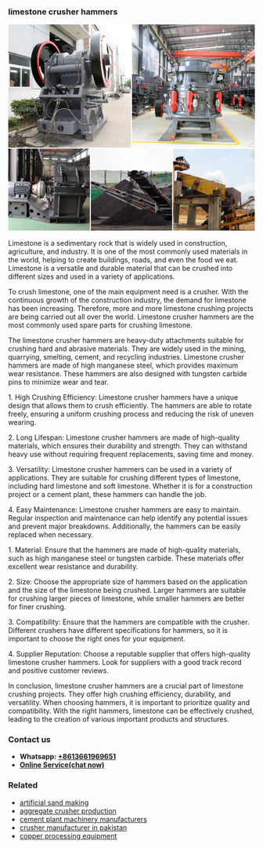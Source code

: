 <h3>limestone crusher hammers</h3><img src='1708663313.jpg' alt=''><p>Limestone is a sedimentary rock that is widely used in construction, agriculture, and industry. It is one of the most commonly used materials in the world, helping to create buildings, roads, and even the food we eat. Limestone is a versatile and durable material that can be crushed into different sizes and used in a variety of applications.</p><p>To crush limestone, one of the main equipment need is a crusher. With the continuous growth of the construction industry, the demand for limestone has been increasing. Therefore, more and more limestone crushing projects are being carried out all over the world. Limestone crusher hammers are the most commonly used spare parts for crushing limestone.</p><p>The limestone crusher hammers are heavy-duty attachments suitable for crushing hard and abrasive materials. They are widely used in the mining, quarrying, smelting, cement, and recycling industries. Limestone crusher hammers are made of high manganese steel, which provides maximum wear resistance. These hammers are also designed with tungsten carbide pins to minimize wear and tear.</p><p>1. High Crushing Efficiency: Limestone crusher hammers have a unique design that allows them to crush efficiently. The hammers are able to rotate freely, ensuring a uniform crushing process and reducing the risk of uneven wearing.</p><p>2. Long Lifespan: Limestone crusher hammers are made of high-quality materials, which ensures their durability and strength. They can withstand heavy use without requiring frequent replacements, saving time and money.</p><p>3. Versatility: Limestone crusher hammers can be used in a variety of applications. They are suitable for crushing different types of limestone, including hard limestone and soft limestone. Whether it is for a construction project or a cement plant, these hammers can handle the job.</p><p>4. Easy Maintenance: Limestone crusher hammers are easy to maintain. Regular inspection and maintenance can help identify any potential issues and prevent major breakdowns. Additionally, the hammers can be easily replaced when necessary.</p><p>1. Material: Ensure that the hammers are made of high-quality materials, such as high manganese steel or tungsten carbide. These materials offer excellent wear resistance and durability.</p><p>2. Size: Choose the appropriate size of hammers based on the application and the size of the limestone being crushed. Larger hammers are suitable for crushing larger pieces of limestone, while smaller hammers are better for finer crushing.</p><p>3. Compatibility: Ensure that the hammers are compatible with the crusher. Different crushers have different specifications for hammers, so it is important to choose the right ones for your equipment.</p><p>4. Supplier Reputation: Choose a reputable supplier that offers high-quality limestone crusher hammers. Look for suppliers with a good track record and positive customer reviews.</p><p>In conclusion, limestone crusher hammers are a crucial part of limestone crushing projects. They offer high crushing efficiency, durability, and versatility. When choosing hammers, it is important to prioritize quality and compatibility. With the right hammers, limestone can be effectively crushed, leading to the creation of various important products and structures.</p><h3>Contact us</h3><ul><li><strong>Whatsapp:&nbsp;<a href="https://wa.me/8613661969651">+8613661969651</a></strong></li><li><a href="https://swt.shibang-china.com/?git&amp;zhl&amp;limestone crusher hammers"><strong>Online Service(chat now)</strong></a></li></ul><h3>Related</h3><ul><li><a href='artificial sand making.md'>artificial sand making</a></li><li><a href='aggregate crusher production.md'>aggregate crusher production</a></li><li><a href='cement plant machinery manufacturers.md'>cement plant machinery manufacturers</a></li><li><a href='crusher manufacturer in pakistan.md'>crusher manufacturer in pakistan</a></li><li><a href='copper processing equipment.md'>copper processing equipment</a></li></ul>